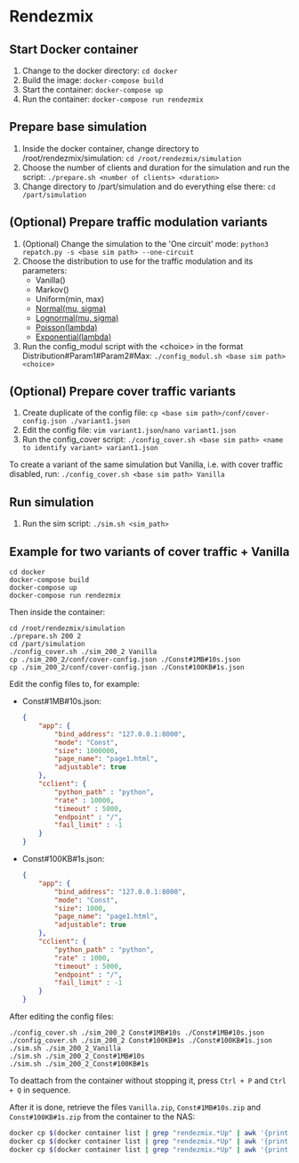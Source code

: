 # Rendezmix

## Start Docker container

1. Change to the docker directory: `cd docker`
2. Build the image: `docker-compose build`
3. Start the container: `docker-compose up`
4. Run the container: `docker-compose run rendezmix`

## Prepare base simulation

1. Inside the docker container, change directory to /root/rendezmix/simulation: `cd /root/rendezmix/simulation`
2. Choose the number of clients and duration for the simulation and run the script: `./prepare.sh <number of clients> <duration>`
3. Change directory to /part/simulation and do everything else there: `cd /part/simulation`

## (Optional) Prepare traffic modulation variants

1. (Optional) Change the simulation to the 'One circuit' mode: `python3 repatch.py -s <base sim path> --one-circuit`
2. Choose the distribution to use for the traffic modulation and its parameters:
    - Vanilla()
    - Markov()
    - Uniform(min, max)
    - [Normal(mu, sigma)](https://homepage.divms.uiowa.edu/~mbognar/applets/normal.html)
    - [Lognormal(mu, sigma)](https://homepage.divms.uiowa.edu/~mbognar/applets/lognormal.html)
    - [Poisson(lambda)](https://homepage.divms.uiowa.edu/~mbognar/applets/pois.html)
    - [Exponential(lambda)](https://homepage.divms.uiowa.edu/~mbognar/applets/exp-like.html)
3. Run the config_modul script with the \<choice\> in the format Distribution#Param1#Param2#Max: `./config_modul.sh <base sim path> <choice>`

## (Optional) Prepare cover traffic variants

1. Create duplicate of the config file: `cp <base sim path>/conf/cover-config.json ./variant1.json`
1. Edit the config file: `vim variant1.json`/`nano variant1.json`
2. Run the config_cover script: `./config_cover.sh <base sim path> <name to identify variant> variant1.json`

To create a variant of the same simulation but Vanilla, i.e. with cover traffic disabled, run: `./config_cover.sh <base sim path> Vanilla`

## Run simulation

1. Run the sim script: `./sim.sh <sim_path>`


## Example for two variants of cover traffic + Vanilla

```
cd docker
docker-compose build
docker-compose up
docker-compose run rendezmix
```

Then inside the container:

```
cd /root/rendezmix/simulation
./prepare.sh 200 2
cd /part/simulation
./config_cover.sh ./sim_200_2 Vanilla
cp ./sim_200_2/conf/cover-config.json ./Const#1MB#10s.json
cp ./sim_200_2/conf/cover-config.json ./Const#100KB#1s.json
```

Edit the config files to, for example:

- Const#1MB#10s.json:

    ```json
    {
        "app": {
            "bind_address": "127.0.0.1:8000",
            "mode": "Const",
            "size": 1000000,
            "page_name": "page1.html",
            "adjustable": true
        },
        "cclient": {
            "python_path" : "python",
            "rate" : 10000,
            "timeout" : 5000,
            "endpoint" : "/",
            "fail_limit" : -1
        }
    }
    ```

- Const#100KB#1s.json:

    ```json
    {
        "app": {
            "bind_address": "127.0.0.1:8000",
            "mode": "Const",
            "size": 1000,
            "page_name": "page1.html",
            "adjustable": true
        },
        "cclient": {
            "python_path" : "python",
            "rate" : 1000,
            "timeout" : 5000,
            "endpoint" : "/",
            "fail_limit" : -1
        }
    }
    ```

After editing the config files:

```
./config_cover.sh ./sim_200_2 Const#1MB#10s ./Const#1MB#10s.json
./config_cover.sh ./sim_200_2 Const#100KB#1s ./Const#100KB#1s.json
./sim.sh ./sim_200_2_Vanilla
./sim.sh ./sim_200_2_Const#1MB#10s
./sim.sh ./sim_200_2_Const#100KB#1s
```

To deattach from the container without stopping it, press `Ctrl + P` and `Ctrl + Q` in sequence.

After it is done, retrieve the files `Vanilla.zip`, `Const#1MB#10s.zip` and `Const#100KB#1s.zip` from the container to the NAS:

```sh
docker cp $(docker container list | grep "rendezmix.*Up" | awk '{print $1}'):/part/simulation/Vanilla.zip .
docker cp $(docker container list | grep "rendezmix.*Up" | awk '{print $1}'):/part/simulation/Const#1MB#10s.zip .
docker cp $(docker container list | grep "rendezmix.*Up" | awk '{print $1}'):/part/simulation/Const#100KB#1s.zip .
```
